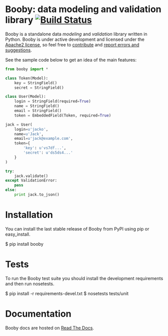 # Booby: data modeling and validation library [![Build Status](https://secure.travis-ci.org/jaimegildesagredo/booby.png)](http://travis-ci.org/jaimegildesagredo/booby)

Booby is a standalone data *modeling* and *validation* library written in Python. Booby is under active development and licensed under the [Apache2 license][apache], so feel free to [contribute][pulls] and [report errors and suggestions][issues].

See the sample code below to get an idea of the main features:

```python
from booby import *

class Token(Model):
    key = StringField()
    secret = StringField()

class User(Model):
    login = StringField(required=True)
    name = StringField()
    email = StringField()
    token = EmbeddedField(Token, required=True)

jack = User(
    login=u'jacko',
    name=u'Jack',
    email=u'jack@example.com',
    token={
        'key': u'vs7df...',
        'secret': u'ds5ds4...'
    }
)

try:
    jack.validate()
except ValidationError:
    pass
else:
    print jack.to_json()
```

# Installation

You can install the last stable release of Booby from PyPI using pip or easy_install.

  $ pip install booby

# Tests

To run the Booby test suite you should install the development requirements and then run nosetests.

  $ pip install -r requirements-devel.txt
  $ nosetests tests/unit

# Documentation

Booby docs are hosted on [Read The Docs][docs].


[apache]: http://www.apache.org/licenses/LICENSE-2.0.html
[pulls]: https://github.com/jaimegildesagredo/booby/pulls
[issues]: https://github.com/jaimegildesagredo/booby/issues
[docs]: https://booby.readthedocs.org

